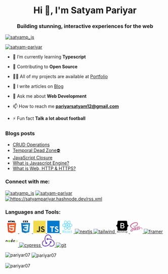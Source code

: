 <h1 align="center">Hi 👋, I'm Satyam Pariyar</h1>
<h3 align="center">Building stunning, interactive experiences for the web</h3>

<p align="left"> <a href="https://twitter.com/satyamp_js" target="blank"><img src="https://img.shields.io/twitter/follow/satyamp_js?logo=twitter&style=for-the-badge" alt="satyamp_js" /></a> </p>
<p align="left"> <a href="https://www.linkedin.com/in/satyam-pariyar/" target="blank"><img src="https://img.shields.io/badge/Follow @satyam-pariyar?logo=linkedin&style=for-the-badge&color=blue" alt="satyam-pariyar" /></a> </p>

- 🌱 I’m currently learning **Typescript**

- 👯 Contributing to **Open Source**

- 👨‍💻 All of my projects are available at [Portfolio](https://satyampariyar.vercel.app/)

- 📝 I write articles on [Blog](https://hashnode.com/@SatyamP)

- 💬 Ask me about **Web Development**

- 📫 How to reach me **pariyarsatyam12@gmail.com**

- ⚡ Fun fact **Talk a lot about football**

### Blogs posts
<!-- BLOG-POST-LIST:START -->
- [CRUD Operations](https://satyampariyar.hashnode.dev/crud-operations)
- [Temporal Dead Zone⛔️](https://satyampariyar.hashnode.dev/temporal-dead-zone)
- [JavaScript Closure](https://satyampariyar.hashnode.dev/javascript-closure)
- [What is Javascript Engine?](https://satyampariyar.hashnode.dev/what-is-javascript-engine)
- [What is Web, HTTP &amp; HTTPS?](https://satyampariyar.hashnode.dev/what-is-web-http-and-https)
<!-- BLOG-POST-LIST:END -->

<h3 align="left">Connect with me:</h3>
<p align="left">
<a href="https://twitter.com/satyamp_js" target="blank"><img align="center" src="https://raw.githubusercontent.com/rahuldkjain/github-profile-readme-generator/master/src/images/icons/Social/twitter.svg" alt="satyamp_js" height="30" width="40" /></a>
<a href="https://linkedin.com/in/satyam-pariyar" target="blank"><img align="center" src="https://raw.githubusercontent.com/rahuldkjain/github-profile-readme-generator/master/src/images/icons/Social/linked-in-alt.svg" alt="satyam-pariyar" height="30" width="40" /></a>
<a href="/https://satyampariyar.hashnode.dev/rss.xml" target="blank"><img align="center" src="https://raw.githubusercontent.com/rahuldkjain/github-profile-readme-generator/master/src/images/icons/Social/rss.svg" alt="https://satyampariyar.hashnode.dev/rss.xml" height="30" width="40" /></a>
</p>

<h3 align="left">Languages and Tools:</h3>
<p align="left"> 
 <a href="https://www.w3.org/html/" target="_blank" rel="noreferrer"> <img src="https://raw.githubusercontent.com/devicons/devicon/master/icons/html5/html5-original-wordmark.svg" alt="html5" width="40" height="40"/> </a> 
  <a href="https://www.w3schools.com/css/" target="_blank" rel="noreferrer"> <img src="https://raw.githubusercontent.com/devicons/devicon/master/icons/css3/css3-original-wordmark.svg" alt="css3" width="40" height="40"/> </a>
   <a href="https://developer.mozilla.org/en-US/docs/Web/JavaScript" target="_blank" rel="noreferrer"> <img src="https://raw.githubusercontent.com/devicons/devicon/master/icons/javascript/javascript-original.svg" alt="javascript" width="40" height="40"/> </a>  
  <a href="https://www.typescriptlang.org/" target="_blank" rel="noreferrer"> <img src="https://raw.githubusercontent.com/devicons/devicon/master/icons/typescript/typescript-original.svg" alt="typescript" width="40" height="40"/> </a>
  <a href="https://reactjs.org/" target="_blank" rel="noreferrer"> <img src="https://raw.githubusercontent.com/devicons/devicon/master/icons/react/react-original-wordmark.svg" alt="react" width="40" height="40"/> </a>
  <a href="https://nextjs.org/" target="_blank" rel="noreferrer"> <img src="https://cdn.worldvectorlogo.com/logos/nextjs-2.svg" alt="nextjs" width="40" height="40"/> </a> 
  <a href="https://tailwindcss.com/" target="_blank" rel="noreferrer"> <img src="https://www.vectorlogo.zone/logos/tailwindcss/tailwindcss-icon.svg" alt="tailwind" width="40" height="40"/> </a>
<a href="https://getbootstrap.com" target="_blank" rel="noreferrer"> <img src="https://raw.githubusercontent.com/devicons/devicon/master/icons/bootstrap/bootstrap-plain-wordmark.svg" alt="bootstrap" width="40" height="40"/> </a>
<a href="https://sass-lang.com" target="_blank" rel="noreferrer"> <img src="https://raw.githubusercontent.com/devicons/devicon/master/icons/sass/sass-original.svg" alt="sass" width="40" height="40"/> </a>
<a href="https://www.framer.com/" target="_blank" rel="noreferrer"> <img src="https://www.vectorlogo.zone/logos/framer/framer-icon.svg" alt="framer" width="40" height="40"/> </a>
<a href="https://nodejs.org" target="_blank" rel="noreferrer"> <img src="https://raw.githubusercontent.com/devicons/devicon/master/icons/nodejs/nodejs-original-wordmark.svg" alt="nodejs" width="40" height="40"/> </a>
 <a href="https://www.cypress.io" target="_blank" rel="noreferrer"> <img src="https://raw.githubusercontent.com/simple-icons/simple-icons/6e46ec1fc23b60c8fd0d2f2ff46db82e16dbd75f/icons/cypress.svg" alt="cypress" width="40" height="40"/> </a> 
   <a href="https://redux.js.org" target="_blank" rel="noreferrer"> <img src="https://raw.githubusercontent.com/devicons/devicon/master/icons/redux/redux-original.svg" alt="redux" width="40" height="40"/> </a> 
   <a href="https://git-scm.com/" target="_blank" rel="noreferrer"> <img src="https://www.vectorlogo.zone/logos/git-scm/git-scm-icon.svg" alt="git" width="40" height="40"/> </a> 
   </p>
<p><img align="left" src="https://github-readme-stats.vercel.app/api/top-langs?username=pariyar07&show_icons=true&locale=en&layout=compact" alt="pariyar07" /></p>  
<p>&nbsp;<img align="center" src="https://github-readme-stats.vercel.app/api?username=pariyar07&show_icons=true&locale=en" alt="pariyar07" /></p>

<p><img align="center" src="https://github-readme-streak-stats.herokuapp.com/?user=pariyar07&" alt="pariyar07" /></p>
